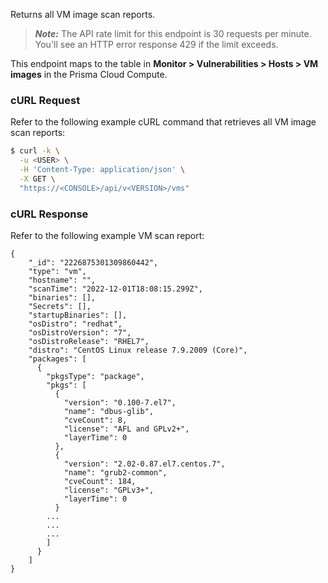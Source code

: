Returns all VM image scan reports.

> _**Note:**_ The API rate limit for this endpoint is 30 requests per minute.
You'll see an HTTP error response 429 if the limit exceeds.

This endpoint maps to the table in **Monitor > Vulnerabilities > Hosts > VM images** in the Prisma Cloud Compute.

### cURL Request

Refer to the following example cURL command that retrieves all VM image scan reports:

```bash
$ curl -k \
  -u <USER> \
  -H 'Content-Type: application/json' \
  -X GET \
  "https://<CONSOLE>/api/v<VERSION>/vms"
```

### cURL Response

Refer to the following example VM scan report:

```
{
    "_id": "2226875301309860442",
    "type": "vm",
    "hostname": "",
    "scanTime": "2022-12-01T18:08:15.299Z",
    "binaries": [],
    "Secrets": [],
    "startupBinaries": [],
    "osDistro": "redhat",
    "osDistroVersion": "7",
    "osDistroRelease": "RHEL7",
    "distro": "CentOS Linux release 7.9.2009 (Core)",
    "packages": [
      {
        "pkgsType": "package",
        "pkgs": [
          {
            "version": "0.100-7.el7",
            "name": "dbus-glib",
            "cveCount": 8,
            "license": "AFL and GPLv2+",
            "layerTime": 0
          },
          {
            "version": "2.02-0.87.el7.centos.7",
            "name": "grub2-common",
            "cveCount": 184,
            "license": "GPLv3+",
            "layerTime": 0
          }
        ...
        ...
        ...
        ]
      }
    ]
}
```
